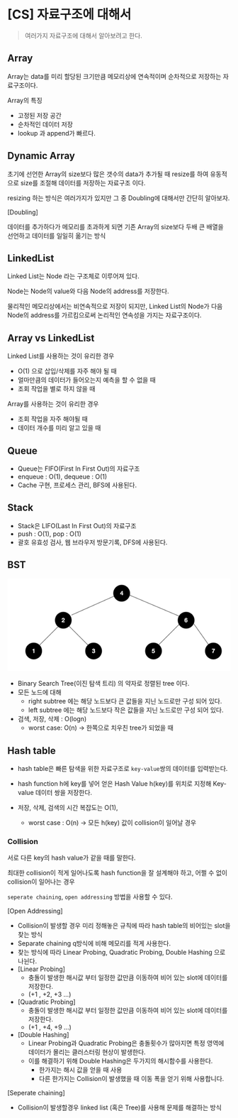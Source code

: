 # [CS] 자료구조에 대해서

> 여러가지 자료구조에 대해서 알아보려고 한다.

## Array

Array는 data를 미리 할당된 크기만큼 메모리상에 연속적이며 순차적으로 저장하는 자료구조이다.

Array의 특징

* 고정된 저장 공간 
* 순차적인 데이터 저장
* lookup 과 append가 빠르다.



## Dynamic Array

초기에 선언한 Array의 size보다 많은 갯수의 data가 추가될 때 resize를 하여 유동적으로 size를 조절해 데이터를 저장하는 자료구조 이다.

resizing 하는 방식은 여러가지가 있지만 그 중 Doubling에 대해서만 간단히 알아보자.

[Doubling]

데이터를 추가하다가 메모리를 초과하게 되면 기존 Array의 size보다 두배 큰 배열을 선언하고 데이터를 일일히 옮기는 방식



## LinkedList

Linked List는 Node 라는 구조체로 이루어져 있다. 

Node는 Node의 value와 다음 Node의 address를 저장한다.  

물리적인 메모리상에서는 비연속적으로 저장이 되지만, Linked List의 Node가 다음 Node의 address를 가르킴으로써 논리적인 연속성을 가지는 자료구조이다.



## Array vs LinkedList

Linked List를 사용하는 것이 유리한 경우 

* O(1) 으로 삽입/삭제를 자주 해야 될 때
* 얼마만큼의 데이터가 들어오는지 예측을 할 수 없을 때 
* 조회 작업을 별로 하지 않을 때

Array를 사용하는 것이 유리한 경우 

* 조회 작업을 자주 해야될 때 
* 데이터 개수를 미리 알고 있을 때 

## Queue 

* Queue는 FIFO(First In First Out)의 자료구조
* enqueue : O(1), dequeue : O(1)
* Cache 구현, 프로세스 관리, BFS에 사용된다. 



## Stack

* Stack은 LIFO(Last In First Out)의 자료구조
* push : O(1), pop : O(1)
* 괄호 유효성 검사, 웹 브라우저 방문기록, DFS에 사용된다.

## BST

![BST](images/BST.png)

* Binary Search Tree(이진 탐색 트리) 의 약자로 정렬된 tree 이다.
* 모든 노드에 대해
  * right subtree 에는 해당 노드보다 큰 값들을 지닌 노드로만 구성 되어 있다.
  * left subtree 에는 해당 노드보다 작은 값들을 지닌 노드로만 구성 되어 있다.
* 검색, 저장, 삭제 : O(logn)
  *  worst case: O(n) -> 한쪽으로 치우친 tree가 되었을 때 



## Hash table 

* hash table은 빠른 탐색을 위한 자료구조로 `key-value`쌍의 데이터를 입력받는다. 

* hash function h에 key를 넣어 얻은 Hash Value h(key)를 위치로 지정해 Key-value 데이터 쌍을 저장한다.

* 저장, 삭제, 검색의 시간 복잡도는 O(1), 
  * worst case : O(n) -> 모든 h(key) 값이 collision이 일어날 경우 



### Collision

서로 다른 key의 hash value가 같을 때를 말한다.

최대한 collision이 적게 일어나도록 hash function을 잘 설계해야 하고, 어쩔 수 없이 collision이 일어나는 경우 

`seperate chaining`, `open addressing` 방법을 사용할 수 있다.

[Open Addressing]

* Collision이 발생할 경우 미리 정해놓은 규칙에 따라 hash table의 비어있는 slot을 찾는 방식
* Separate chaining q방식에 비해 메모리를 적게 사용한다.
* 찾는 방식에 따라 Linear Probing, Quadratic Probing, Double Hashing 으로 나뉜다.
* [Linear Probing]
  * 충돌이 발생한 해시값 부터 일정한 값만큼 이동하여 비어 있는 slot에 데이터를 저장한다.
  * (+1 , +2, +3 ...)
* [Quadratic Probing]
  * 충돌이 발생한 해시값 부터 일정한 값만큼 이동하여 비어 있는 slot에 데이터를 저장한다.
  * (+1 , +4, +9 ...)
* [Double Hashing]
  * Linear Probing과 Quadratic Probing은 충돌횟수가 많아지면 특정 영역에 데이터가 몰리는 클러스터링 현상이 발생한다.
  * 이를 해결하기 위해 Double Hashing은 두가지의 해시함수를 사용한다. 
    * 한가지는 해시 값을 얻을 때 사용
    * 다른 한가지는 Collision이 발생했을 때 이동 폭을 얻기 위해 사용합니다.



[Seperate chaining]

* Collision이 발생할경우 linked list (혹은 Tree)를 사용해 문제를 해결하는 방식